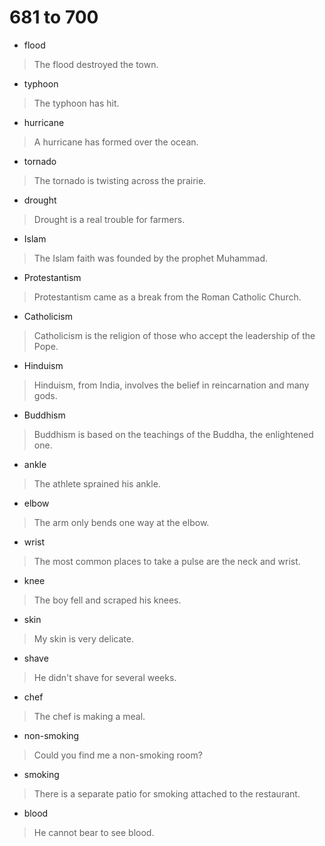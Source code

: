 # 681 to 700
- flood
> The flood destroyed the town.
- typhoon
> The typhoon has hit.
- hurricane
> A hurricane has formed over the ocean.
- tornado
> The tornado is twisting across the prairie.
- drought
> Drought is a real trouble for farmers.
- Islam
> The Islam faith was founded by the prophet Muhammad.
- Protestantism
> Protestantism came as a break from the Roman Catholic Church.
- Catholicism
> Catholicism is the religion of those who accept the leadership of the Pope.
- Hinduism
> Hinduism, from India, involves the belief in reincarnation and many gods.
- Buddhism
> Buddhism is based on the teachings of the Buddha, the enlightened one.
- ankle
> The athlete sprained his ankle.
- elbow
> The arm only bends one way at the elbow.
- wrist
> The most common places to take a pulse are the neck and wrist.
- knee
> The boy fell and scraped his knees.
- skin
> My skin is very delicate.
- shave
> He didn't shave for several weeks.
- chef
> The chef is making a meal.
- non-smoking
> Could you find me a non-smoking room?
- smoking
> There is a separate patio for smoking attached to the restaurant.
- blood
> He cannot bear to see blood.
